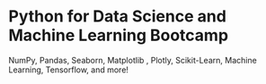# Python for Data Science and Machine Learning Bootcamp

NumPy, Pandas, Seaborn, Matplotlib , Plotly, Scikit-Learn, Machine Learning, Tensorflow, and more!
